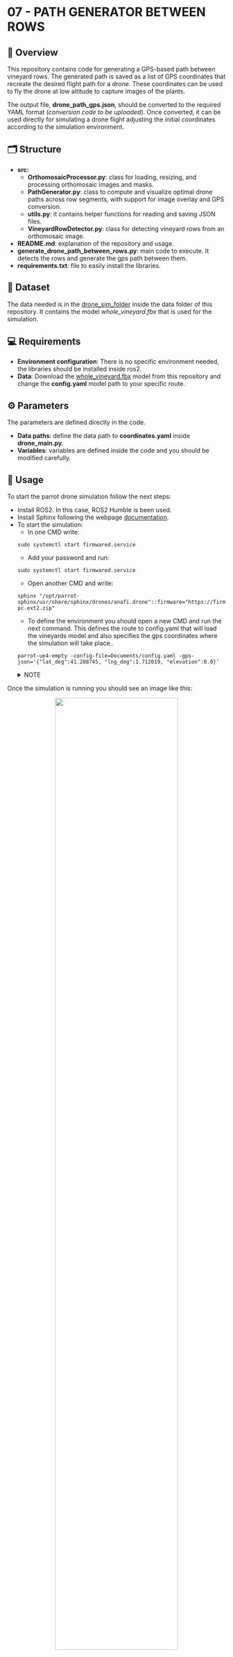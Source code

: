 # 07 - PATH GENERATOR BETWEEN ROWS

## 🌿 Overview

This repository contains code for generating a GPS-based path between vineyard rows. The generated path is saved as a list of GPS coordinates that 
recreate the desired flight path for a drone. These coordinates can be used to fly the drone at low altitude to capture images of the plants.

The output file, **drone_path_gps.json**, should be converted to the required YAML format (*conversion code to be uploaded*). Once converted, it can be 
used directly for simulating a drone flight adjusting the initial coordinates according to the simulation environment.

 ## 🗂️ Structure

- **src:** 
  - **OrthomosaicProcessor.py**: class for loading, resizing, and processing orthomosaic images and masks.
  - **PathGenerator.py**: class to compute and visualize optimal drone paths across row segments, with support for image overlay and GPS conversion.
  - **utils.py**: it contains helper functions for reading and saving JSON files. 
  - **VineyardRowDetector.py**: class for detecting vineyard rows from an orthomosaic image. 
- **README.md**: explanation of the repository and usage. 
- **generate_drone_path_between_rows.py**: main code to execute. It detects the rows and generate the gps path between them.  
- **requirements.txt**: file to easily install the libraries. 


## 📄 Dataset 

The data needed is in the [drone_sim_folder](https://github.com/ICAERUS-EU/UC1_Crop_Monitoring/tree/main/data/drone_sim_model) inside the data folder of this repository. It contains the model _whole_vineyard.fbx_ that is used for the simulation. 


## 💻 Requirements

- **Environment configuration**: There is no specific environment needed, the libraries should be installed inside ros2. 
- **Data**: Download the [whole_vineyard.fbx](https://github.com/ICAERUS-EU/UC1_Crop_Monitoring/blob/main/data/drone_sim_model/whole_vineyard.fbx) model from this repository and change the **config.yaml** model path to your specific route. 

## ⚙️ Parameters

The parameters are defined directly in the code. 

- **Data paths**: define the data path to **coordinates.yaml** inside **drone_main.py**.
- **Variables**: variables are defined inside the code and you should be modified carefully. 


## 🚀 Usage

To start the parrot drone simulation follow the next steps: 

- Install ROS2. In this case, ROS2 Humble is been used. 
- Install Sphinx following the webpage [documentation](https://developer.parrot.com/docs/sphinx/installation.html). 
- To start the simulation:
   - In one CMD write:  
   ```
   sudo systemctl start firmwared.service
   ```
   - Add your password and run: 
   ```
   sudo systemctl start firmwared.service
   ```
   - Open another CMD and write:
   ```
   sphinx "/opt/parrot-sphinx/usr/share/sphinx/drones/anafi.drone"::firmware="https://firmware.parrot.com/Versions/anafi/pc/%23latest/images/anafi- pc.ext2.zip"
   ```
   - To define the environment you should open a new CMD and run the next command. This defines the route to config.yaml that will load the vineyards model and also specifies the gps coordinates where the simulation will take place.. 
   ```
   parrot-ue4-empty -config-file=Documents/config.yaml -gps-json='{"lat_deg":41.288745, "lng_deg":1.712019, "elevation":0.0}'
   ```
   <details>
   <summary>NOTE</summary>
   This command loads everything, to test without the model and coordinates just use: <code>parrot-ue4-empty</code>
   </details>

Once the simulation is running you should see an image like this: 

<p align="center">
  <img src="https://github.com/user-attachments/assets/d9316da3-45ca-471a-b186-3cf4043e32e2" style="width: 75%; height: auto;">
</p>

Let's take off the drone but first we need to establish the connection with ROS2: 

- Open a new CMD and add the next command to enter into your ros workspace (change name to yours), source the ros2 environment and launch the nodes communication with the Anafi drone: 
   ```
   cd ros2_ws/
   ```
   ```
   source install/setup.bash
   ```
   ```
   ros2 launch anafi_ros_nodes anafi_launch.py ip:='10.202.0.1' model:='4k'
   ```
- If everthing works smooth, you should be able to perform take off and move the drone. In a new CMD run:
   ```
   cd ros2_ws/
   ```
   ```
   source install/setup.bash
   ```
   ```
   source /opt/ros/humble/setup.bash 
   ```
   ```
   ros2 service call /anafi/drone/takeoff std_srvs/srv/Trigger {}\ 
   ```
- If you want to land the drone just call the service:
   ```
   ros2 service call /anafi/drone/land std_srvs/srv/Trigger {}\ 
   ```   
To this point there is another clarification to be made. ROS2 works with packages that contains the code that define the nodes. In the case of this simulation, it was reutilize the **py_pubsub** (example package) from ROS2 and the code and files where substituted per **drone_main.py** and the ones in **src** folder. You can create your own package or reutilized one from ROS2. Once the code is correctly located in and referenced:

- Open a terminal and run the next command to update the workspace with the new codes: 
   ```
   cd ros2_ws/
   ```
   ```
   source install/setup.bash
   ```
   ```
   source /opt/ros/humble/setup.bash 
   ```
   ```
   colcon build
   ```
- After the drone take off, run the **drone_main.py** code to make the drone move between the defined GPS coordinates (changing the package name accordingly):
   ```
   ros2 run py_pubsub drone_main
   ```    

Then the drone will start moving towards the GPS coordinates defined in order. It will perform two types of movements: 

- **Straight movement**: a direct movement from the actual position to the next one where the drone faces the GPS final position that it is directing.
- **Parallel movement**: a parallel movement to capture photos from the vineyard plants. In this case, the drone moves parallel to the vineyard row and the next GPS coordinates. Its mark with a 1 in the last parameter after each set of coordinates in **coordinates.yaml**. During this movement, the drone will take photos after a certain distance.

 
### Drone suscriptions

In the next table you could see the suscriptions that are performed in the **drone_main.py** code and what information is extracted by each one. 

| **Component**           | **Topic**                        | **Description**                           |
|-------------------------|----------------------------------|-------------------------------------------|
| GPS location           | `/anafi/drone/gps/location`       | GPS location of the drone                 |
| Orientation            | `/anafi/drone/rpy_slow`           | To extract the yaw of the drone           |
| Camera                 | `/anafi/camera/image`             | To get the captured images by the camera  |
| Battery level          | `/anafi/battery/percentage`       | Battery level of the drone                |


  
### Drone publishers

In the next table you could see the three publishers to move the drone and the gimbal. The angular velocity is calculated in terms of velocity, and the altitude velocity is published in terms of distance and the gimbal orientation in grades. 


| **Component**           | **Topic**                        | **Description**                             |
|-------------------------|----------------------------------|---------------------------------------------|
| Angular velocity        | `/anafi/drone/gps/location`      | To specify the pitch, roll and yaw velocity |
| Altitude velocity       | `/anafi/drone/rpy_slow`          | To move the drone up and down               |
| Gimbal orientation      | `/anafi/camera/image`            | To adjust the gimbal orientation            |



## 📊 Results

During the flight of the drone you could appreaciate the next environment:  

<p align="center">
  <img src="https://github.com/user-attachments/assets/dc4cdf4b-6fd8-4c92-9c87-0053435706af" style="width: 75%; height: auto;">
</p>



## Simulation limits

Sphinx is very useful if you have an Anafi drone and want to customize the programming and connect it later to the real drone, as the topics and functionality is the same. However afger this testing there are some limitations to comment: 

- The drone cannot move outside of the defined empty area, so whole vineyard can't be covered. 
- The drone has a delay to perform the movements. This means that is still moving after sending a 0 velocity command, which highly affects the performance and location of the drone. That's way there has been added like a colddown count after each movement to have enough time to stoip the drone.
- Also, the limits that defined the location reach are adjusted to this reaction time delay but that makes that the drone doesn't reach exactly the desired positions.
- The drone is not stable at a height, it moves up and down during the movement even when this movement is not published directly. 
- There are movement topics that doesn't work or don't publish anything or that works well for a specific movement but not for another. That justifies the choice of the topics, as all of them were tested.
- The publishing rate affects to the speed of the drone movement and reaction time.
- The camera of the simulation spins with the drone, which makes it impossible to observe the simulation from a static point of view.
- The empty simulation has some predefined paths for objects that can't be deleted but don't affect the performance.
- The model of the vineyards is limited to fbx extension and texture should be clearly defined. In this case, was adjusted with Blender.
- After the start of the simulation, internet connection is not available.
- Anafi Drone lacks some sensors, as proximity sensors, that are crucial to avoid collisions during flight. 

In short, the simulation has some limitations that affect the performance, further tests will include testing this code in the vineyards with the real drone, to check how the performing works. 

> [!TIP]
> [Setting GPS coordinates in Sphinx](https://developer.parrot.com/docs/sphinx/launcher_api.html)
> 
> [Customize 3D models in Sphinx](https://developer.parrot.com/docs/sphinx/customize_the_environment.html)
> 
> [3D scenes available in Sphinx](https://developer.parrot.com/docs/sphinx/available_worlds.html)


## Authors

* **Esther Vera** - *Noumena* - [Esther Vera](https://github.com/EstherNoumena)

## Acknowledgements
This project is funded by the European Union, grant ID 101060643.

<img src="https://rea.ec.europa.eu/sites/default/files/styles/oe_theme_medium_no_crop/public/2021-04/EN-Funded%20by%20the%20EU-POS.jpg" alt="https://cordis.europa.eu/project/id/101060643" width="200"/>
